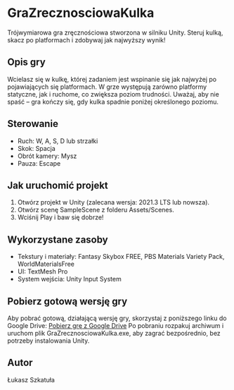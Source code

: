 # GraZrecznosciowaKulka
Trójwymiarowa gra zręcznościowa stworzona w silniku Unity. Steruj kulką, skacz po platformach i zdobywaj jak najwyższy wynik!
## Opis gry
Wcielasz się w kulkę, której zadaniem jest wspinanie się jak najwyżej po pojawiających się platformach. W grze występują zarówno platformy statyczne, jak i ruchome, co zwiększa poziom trudności. Uważaj, aby nie spaść – gra kończy się, gdy kulka spadnie poniżej określonego poziomu.
## Sterowanie
- Ruch: W, A, S, D lub strzałki
- Skok: Spacja
- Obrót kamery: Mysz
- Pauza: Escape
## Jak uruchomić projekt
1. Otwórz projekt w Unity (zalecana wersja: 2021.3 LTS lub nowsza).
2. Otwórz scenę SampleScene z folderu Assets/Scenes.
3. Wciśnij Play i baw się dobrze!
## Wykorzystane zasoby
- Tekstury i materiały: Fantasy Skybox FREE, PBS Materials Variety Pack, WorldMaterialsFree
- UI: TextMesh Pro
- System wejścia: Unity Input System
## Pobierz gotową wersję gry
Aby pobrać gotową, działającą wersję gry, skorzystaj z poniższego linku do Google Drive:
[Pobierz grę z Google Drive](https://drive.google.com/drive/folders/1AhI8i2iYmFg_rvfx5X-3g05eXTUUcU_U?usp=sharing)
Po pobraniu rozpakuj archiwum i uruchom plik GraZrecznosciowaKulka.exe, aby zagrać bezpośrednio, bez potrzeby instalowania Unity.
## Autor
Łukasz Szkatuła
